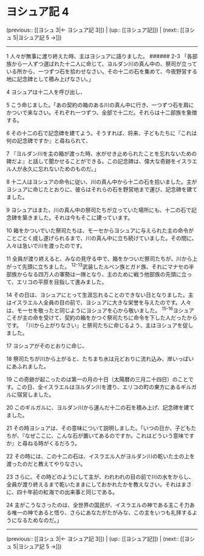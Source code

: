 # ヨシュア記 4

(previous:: [[ヨシュ 3|← ヨシュア記 3]]) | (up:: [[ヨシュア記]]) | (next:: [[ヨシュ 5|ヨシュア記 5 →]])

***




1 
人々が無事に渡り終えた時、主はヨシュアに語りました。 ###### 2-3 「各部族から一人ずつ選ばれた十二人に命じて、ヨルダン川の真ん中の、祭司が立っている所から、一つずつ石を拾わせなさい。その十二の石を集めて、今夜野営する地に記念碑として積み上げなさい。」 



4 
ヨシュアは十二人を呼び出し、 



5 
こう命じました。「あの契約の箱のある川の真ん中に行き、一つずつ石を肩にかついで来なさい。それぞれ一つずつ、全部で十二だ。それらは十二部族を象徴する。 



6 
その十二の石で記念碑を建てよう。そうすれば、将来、子どもたちに『これは何の記念碑ですか』と尋ねられて、 



7 
『ヨルダン川を主の箱が渡った時、水がせき止められたことを忘れないための碑だよ』と話して聞かせることができる。この記念碑は、偉大な奇跡をイスラエル人が永久に忘れないためのものだ。」 



8 
十二人はヨシュアの命令に従い、川の真ん中から十二の石を拾いました。主がヨシュアに命じたとおりに、彼らはそれらの石を野営地まで運び、記念碑を建てました。 



9 
ヨシュアはまた、川の真ん中の祭司たちが立っていた場所にも、十二の石で記念碑を築きました。それは今もそこに建っています。 



10 
箱をかついでいた祭司たちは、モーセからヨシュアに与えられた主の命令がことごとく成し遂げられるまで、川の真ん中に立ち続けていました。その間に、人々は急いで川を渡ったのです。 



11 
全員が渡り終えると、みなの見守る中で、箱をかついだ祭司たちが、川から上がって先頭に立ちました。 <sup class="versenum">12-13</sup>武装したルベン族とガド族、それにマナセの半部族からなる四万人の軍勢は一隊となり、主のために戦う他部族の先頭に立って、エリコの平原を目指して進みました。 



14 
その日は、ヨシュアにとって生涯忘れることのできない日となりました。主はイスラエル人全員の目の前で、ヨシュアに大きな栄誉を与えたのです。人々は、モーセを敬ったと同じようにヨシュアを心から敬いました。 <sup class="versenum">15-16</sup>ヨシュアこそが主の命を受けて、契約の箱をかつぐ祭司たちに命令を下した人だったからです。 「川から上がりなさい」と祭司たちに命じるよう、主はヨシュアを促しました。 



17 
ヨシュアがそのとおりに命じ、 



18 
祭司たちが川から上がると、たちまち水は元どおりに流れ込み、岸いっぱいにあふれました。 



19 
この奇跡が起こったのは第一の月の十日（太陽暦の三月二十四日）のことです。この日、全イスラエルはヨルダン川を渡り、エリコの町の東方にあるギルガルに宿営しました。 



20 
このギルガルに、ヨルダン川から運んだ十二の石を積み上げ、記念碑を建てました。 



21 
その時ヨシュアは、その意味について説明しました。「いつの日か、子どもたちが、『なぜここに、こんな石が置いてあるのですか。これはどういう意味ですか』と尋ねる時がくるだろう。 



22 
その時には、この十二の石は、イスラエル人がヨルダン川の乾いた土の上を渡ったのだと教えてやりなさい。 



23 
さらに、その時どのようにして主が、われわれの目の前で川の水をからし、全員が渡り終えるまで乾いたままにしておかれたかを教えなさい。それはまさに、四十年前の紅海での出来事と同じである。 



24 
主がこうなさったのは、全世界の国民が、イスラエルの神である主こそ力ある唯一の神であると悟り、さらにあなたがたがみな、この主をいつも礼拝するようになるためなのだ。」

***

(previous:: [[ヨシュ 3|← ヨシュア記 3]]) | (up:: [[ヨシュア記]]) | (next:: [[ヨシュ 5|ヨシュア記 5 →]])
